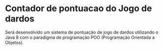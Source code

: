 # Contador de pontuacao do Jogo de dardos
Será desenvolvido um sistema de pontuação de jogo de dardos utilizando o Java 8 com o paradigma de programação POO (Programação Orientada a Objetos). 
